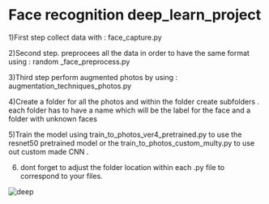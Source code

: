 # Face recognition deep_learn_project

1)First step collect data with : face_capture.py

2)Second step. preprocees all the data in order to have the same format using : random _face_preprocess.py

3)Third step perform augmented photos by using : augmentation_techniques_photos.py

4)Create a folder for all the photos and within the folder create subfolders . each folder has to have a name which will be the label for the face and a folder with unknown faces

5)Train the model using train_to_photos_ver4_pretrained.py to use the resnet50 pretrained model or the train_to_photos_custom_multy.py to use out custom made CNN .

6) dont forget to adjust the folder location within each .py file to correspond to your files.

   
![deep](https://github.com/John-Theocharis/deep_learn_project/assets/118253762/625f32c5-1dc3-48fc-bead-9d10f7b9468a)
